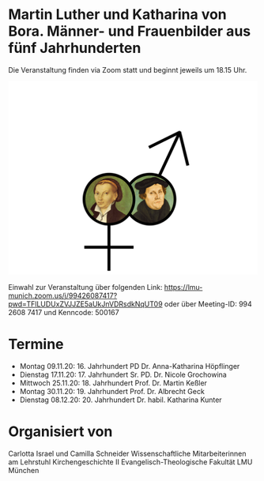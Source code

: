 # Martin Luther und Katharina von Bora. Männer- und Frauenbilder aus fünf Jahrhunderten

Die Veranstaltung finden via Zoom statt und beginnt jeweils um 18.15 Uhr.

![Luther](Luther_und_Katharina.png "Luther und Katharina")

Einwahl zur Veranstaltung über folgenden Link: <https://lmu-munich.zoom.us/j/99426087417?pwd=TFlLUDUxZVJJZE5aUkJnVDRsdkNqUT09>
oder über Meeting-ID:  994 2608 7417 und Kenncode:    500167


# Termine

- Montag   09.11.20:  16. Jahrhundert   PD Dr. Anna-Katharina Höpflinger
- Dienstag 17.11.20:  17. Jahrhundert   Sr. PD. Dr. Nicole Grochowina 
- Mittwoch 25.11.20:  18. Jahrhundert   Prof. Dr. Martin Keßler
- Montag   30.11.20:  19. Jahrhundert   Prof. Dr. Albrecht Geck
- Dienstag 08.12.20:  20. Jahrhundert   Dr. habil. Katharina Kunter

# Organisiert von
Carlotta Israel und Camilla Schneider
Wissenschaftliche Mitarbeiterinnen am Lehrstuhl Kirchengeschichte II
Evangelisch-Theologische Fakultät LMU München
